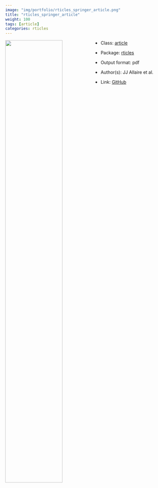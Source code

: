 ```yaml
---
image: "img/portfolio/rticles_springer_article.png"
title: "rticles_springer_article"
weight: 100
tags: [article]
categories: rticles
---
```




<!--more-->

<p><a href="../../img/portfolio/rticles_springer_article.png"><img class = "jf-image-shadow" src="../../img/portfolio/rticles_springer_article.png" style="display: block; margin: auto;" width="60%"  align="left"></a></p>

- Class: [article](../../tags/article)
- Package: [rticles](rticles)
- Output format: pdf

- Author(s): JJ Allaire et al.
- Link: [GitHub](https://github.com/rstudio/rticles)


